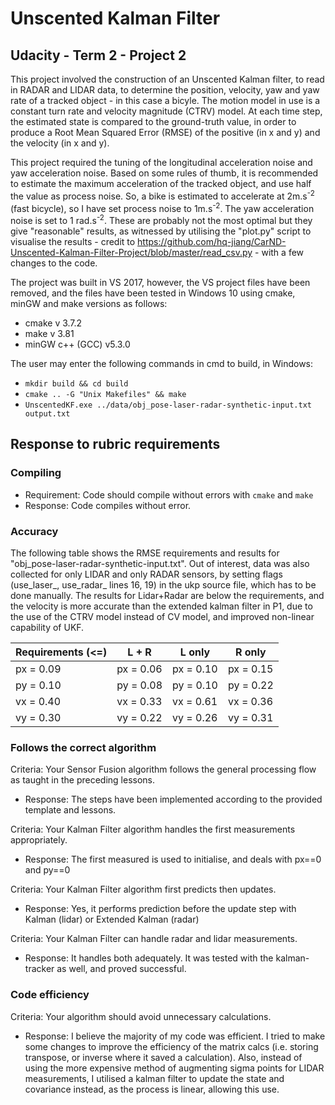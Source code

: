 # Unscented Kalman Filter
## Udacity - Term 2 - Project 2

This project involved the construction of an Unscented Kalman filter, to read in RADAR and LIDAR data, to determine the position, velocity, yaw and yaw rate of a tracked object - in this case a bicyle. The motion model in use is a constant turn rate and velocity magnitude (CTRV) model. At each time step, the estimated state is compared to the ground-truth value, in order to produce a Root Mean Squared Error (RMSE) of the positive (in x and y) and the velocity (in x and y).

This project required the tuning of the longitudinal acceleration noise and yaw acceleration noise. Based on some rules of thumb, it is recommended to estimate the maximum acceleration of the tracked object, and use half the value as process noise. So, a bike is estimated to accelerate at 2m.s<sup>-2</sup> (fast bicycle), so I have set process noise to 1m.s<sup>-2</sup>. The yaw acceleration noise is set to 1 rad.s<sup>-2</sup>. These are probably not the most optimal but they give "reasonable" results, as witnessed by utilising the "plot.py" script to visualise the results - credit to https://github.com/hq-jiang/CarND-Unscented-Kalman-Filter-Project/blob/master/read_csv.py - with a few changes to the code.

The project was built in VS 2017, however, the VS project files have been removed, and the files have been tested in Windows 10 using cmake, minGW and make versions as follows:
* cmake v 3.7.2
* make v 3.81
* minGW c++ (GCC) v5.3.0

The user may enter the following commands in cmd to build, in Windows:
* `mkdir build && cd build`
* `cmake .. -G "Unix Makefiles" && make`
* `UnscentedKF.exe ../data/obj_pose-laser-radar-synthetic-input.txt output.txt`

## Response to rubric requirements
### Compiling
* Requirement: Code should compile without errors with `cmake` and `make`
* Response: Code compiles without error.

### Accuracy
The following table shows the RMSE requirements and results for "obj_pose-laser-radar-synthetic-input.txt". Out of interest, data was also collected for only LIDAR and only RADAR sensors, by setting flags (use_laser_, use_radar_ lines 16, 19) in the ukp source file, which has to be done manually. The results for Lidar+Radar are below the requirements, and the velocity is more accurate than the extended kalman filter in P1, due to the use of the CTRV model instead of CV model, and improved non-linear capability of UKF.

| Requirements (<=) | L + R |  L only | R only |
| ------------- | ------------- | ------------- | ------------- |
| px = 0.09 | px = 0.06 | px = 0.10 | px = 0.15 |
| py = 0.10 | py = 0.08 | py = 0.10 | py = 0.22 |
| vx = 0.40 | vx = 0.33 | vx = 0.61 | vx = 0.36 |
| vy = 0.30 | vy = 0.22 | vy = 0.26 | vy = 0.31 |

### Follows the correct algorithm
Criteria: Your Sensor Fusion algorithm follows the general processing flow as taught in the preceding lessons.
* Response: The steps have been implemented according to the provided template and lessons.

Criteria: Your Kalman Filter algorithm handles the first measurements appropriately.
* Response: The first measured is used to initialise, and deals with px==0 and py==0

Criteria: Your Kalman Filter algorithm first predicts then updates.
* Response: Yes, it performs prediction before the update step with Kalman (lidar) or Extended Kalman (radar)

Criteria: Your Kalman Filter can handle radar and lidar measurements.
* Response: It handles both adequately. It was tested with the kalman-tracker as well, and proved successful.

### Code efficiency
Criteria: Your algorithm should avoid unnecessary calculations.
* Response: I believe the majority of my code was efficient. I tried to make some changes to improve the efficiency of the matrix calcs (i.e. storing transpose, or inverse where it saved a calculation). Also, instead of using the more expensive method of augmenting sigma points for LIDAR measurements, I utilised a kalman filter to update the state and covariance instead, as the process is linear, allowing this use.

